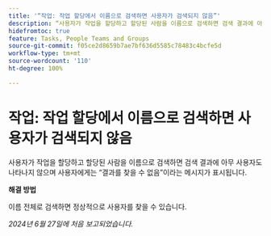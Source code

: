 ```yaml
---
title: '“작업: 작업 할당에서 이름으로 검색하면 사용자가 검색되지 않음”'
description: “사용자가 작업을 할당하고 할당된 사람을 이름으로 검색하면 검색 결과에 아무 사용자도 나타나지 않으며 사용자에게는 결과를 찾을 수 없음이라는 메시지가 표시됩니다. 해결 방법을 사용할 수 있습니다.”
hidefromtoc: true
feature: Tasks, People Teams and Groups
source-git-commit: f05ce2d8659b7ae7bf636d5585c78483c4bcfe5d
workflow-type: tm+mt
source-wordcount: '110'
ht-degree: 100%

---
```



# 작업: 작업 할당에서 이름으로 검색하면 사용자가 검색되지 않음

사용자가 작업을 할당하고 할당된 사람을 이름으로 검색하면 검색 결과에 아무 사용자도 나타나지 않으며 사용자에게는 “결과를 찾을 수 없음”이라는 메시지가 표시됩니다.

**해결 방법**

이름 전체로 검색하면 정상적으로 사용자를 찾을 수 있습니다.

_2024년 6월 27일에 처음 보고되었습니다._
